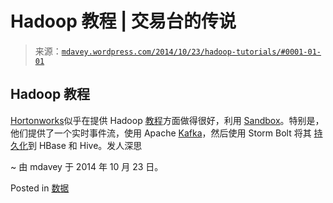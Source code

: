 <!--yml

category: 未分类

日期: 2024-05-18 05:45:33

-->

# Hadoop 教程 | 交易台的传说

> 来源：[`mdavey.wordpress.com/2014/10/23/hadoop-tutorials/#0001-01-01`](https://mdavey.wordpress.com/2014/10/23/hadoop-tutorials/#0001-01-01)

## Hadoop 教程

[Hortonworks](http://hortonworks.com/hadoop-tutorial/hello-world-an-introduction-to-hadoop-hcatalog-hive-and-pig/)似乎在提供 Hadoop [教程](http://hortonworks.com/products/hortonworks-sandbox/#tutorial_gallery)方面做得很好，利用 [Sandbox](http://hortonworks.com/products/hortonworks-sandbox/)。特别是，他们提供了一个实时事件流，使用 Apache [Kafka](http://hortonworks.com/hadoop-tutorial/simulating-transporting-realtime-events-stream-apache-kafka/)，然后使用 Storm Bolt 将其 [持久化](http://hortonworks.com/hadoop-tutorial/real-time-data-ingestion-hbase-hive-using-storm-bolt/)到 HBase 和 Hive。发人深思

~ 由 mdavey 于 2014 年 10 月 23 日。

Posted in [数据](https://mdavey.wordpress.com/category/data/)
